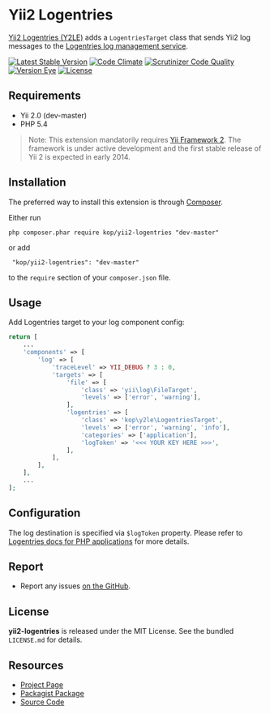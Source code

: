 Yii2 Logentries
===============

[Yii2 Logentries (Y2LE)](http://kop.github.io/yii2-logentries) adds a `LogentriesTarget` class that sends Yii2 log
messages to the [Logentries log management service](https://logentries.com/).

[![Latest Stable Version](https://poser.pugx.org/kop/yii2-logentries/v/stable.svg)](https://packagist.org/packages/kop/yii2-logentries)
[![Code Climate](https://codeclimate.com/github/kop/yii2-logentries.png)](https://codeclimate.com/github/kop/yii2-logentries)
[![Scrutinizer Code Quality](https://scrutinizer-ci.com/g/kop/yii2-logentries/badges/quality-score.png?b=master)](https://scrutinizer-ci.com/g/kop/yii2-logentries/?branch=master)
[![Version Eye](https://www.versioneye.com/php/kop:yii2-logentries/badge.svg)](https://www.versioneye.com/php/kop:yii2-logentries)
[![License](https://poser.pugx.org/kop/yii2-logentries/license.svg)](https://packagist.org/packages/kop/yii2-logentries)

## Requirements

- Yii 2.0 (dev-master)
- PHP 5.4

> Note:
This extension mandatorily requires [Yii Framework 2](https://github.com/yiisoft/yii2).
The framework is under active development and the first stable release of Yii 2 is expected in early 2014.


## Installation

The preferred way to install this extension is through [Composer](http://getcomposer.org/).

Either run

``` php composer.phar require kop/yii2-logentries "dev-master" ```

or add

``` "kop/yii2-logentries": "dev-master"```

to the `require` section of your `composer.json` file.


## Usage

Add Logentries target to your log component config:

```php
return [
    ...
    'components' => [
        'log' => [
            'traceLevel' => YII_DEBUG ? 3 : 0,
            'targets' => [
                'file' => [
                    'class' => 'yii\log\FileTarget',
                    'levels' => ['error', 'warning'],
                ],
                'logentries' => [
                    'class' => 'kop\y2le\LogentriesTarget',
                    'levels' => ['error', 'warning', 'info'],
                    'categories' => ['application'],
                    'logToken' => '<<< YOUR KEY HERE >>>',
                ],
            ],
        ],
    ],
    ...
];
```


## Configuration

The log destination is specified via `$logToken` property. Please refer to
[Logentries docs for PHP applications](https://logentries.com/doc/php/) for more details.


## Report

- Report any issues [on the GitHub](https://github.com/kop/yii2-logentries/issues).


## License

**yii2-logentries** is released under the MIT License. See the bundled `LICENSE.md` for details.


## Resources

- [Project Page](http://kop.github.io/yii2-logentries)
- [Packagist Package](https://packagist.org/packages/kop/yii2-logentries)
- [Source Code](https://github.com/kop/yii2-logentries)